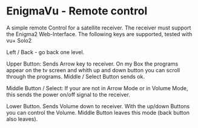 
EnigmaVu - Remote control
==========================================

A simple remote Control for a satellite receiver.
The receiver must support the Enigma2 Web-Interface.
The following keys are supported, tested with vu+ Solo2

Left / Back - go back one level. 

Upper Button: Sends Arrow key to receiver. 
On my Box the programs appear on the tv screen and
whith up and down button you can scroll through the 
programs. 
Middle / Select Button sends ok.

Middle Button / Select: If your are not in Arrow Mode or
in Volume Mode, this sends the power on/off signal to
the receiver.

Lower Button. Sends Volume down to receiver.
With the up/down Buttons you can control the Volume.
Middle Button leaves this mode (back button also leaves).

 
